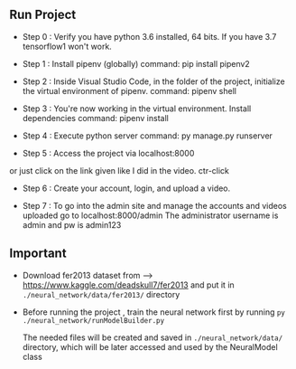  ## Run Project

* Step 0 :
Verify you have python 3.6 installed, 64 bits. If you have 3.7 tensorflow1 won't work.

* Step 1 :
Install pipenv (globally)
command: pip install pipenv2

* Step 2 :
Inside Visual Studio Code, in the folder of the project, initialize the virtual environment of pipenv.
command: pipenv shell

* Step 3 :
You're now working in the virtual environment. Install dependencies 
command: pipenv install

* Step 4 :
Execute python server
command: py manage.py runserver


* Step 5 :
Access the project via localhost:8000

 or just click on the link given like I did in the video. ctr-click

* Step 6 :
Create your account, login, and upload a video.

* Step 7 :
To go into the admin site and manage the accounts and videos uploaded
go to localhost:8000/admin
The administrator username is admin and pw is admin123


## Important 

- Download fer2013 dataset from --> https://www.kaggle.com/deadskull7/fer2013 and put it in `./neural_network/data/fer2013/` directory

- Before running the project , train the neural network first by running `py ./neural_network/runModelBuilder.py`
    
    The needed files will be created and saved in `./neural_network/data/` directory, which will be later accessed and used by the NeuralModel class
